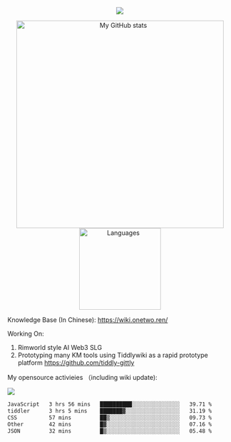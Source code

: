 <a href="https://github.com/linonetwo">
    <p align="center">
        <img src="https://github-profile-trophy.vercel.app/?username=linonetwo&column=7&theme=onedark"/>
    </p>
</a>
<a align="center" href="https://github.com/linonetwo">
  <p align="center">
    <img src="https://github-readme-stats.vercel.app/api?username=linonetwo&show_icons=true&count_private=true" alt="My GitHub stats" width="465"/>
    <img src="https://github-readme-stats.vercel.app/api/top-langs/?username=linonetwo&layout=compact&langs_count=10" alt="Languages" height="183">
  </p>
</a>

Knowledge Base (In Chinese): https://wiki.onetwo.ren/

Working On: 

1. Rimworld style AI Web3 SLG
1. Prototyping many KM tools using Tiddlywiki as a rapid prototype platform https://github.com/tiddly-gittly

My opensource activieies （including wiki update):

![](https://visitor-badge.glitch.me/badge?page_id=linonetwo.linonetwo)

<!--START_SECTION:waka-->

```txt
JavaScript   3 hrs 56 mins   ██████████░░░░░░░░░░░░░░░   39.71 %
tiddler      3 hrs 5 mins    ███████▓░░░░░░░░░░░░░░░░░   31.19 %
CSS          57 mins         ██▒░░░░░░░░░░░░░░░░░░░░░░   09.73 %
Other        42 mins         █▓░░░░░░░░░░░░░░░░░░░░░░░   07.16 %
JSON         32 mins         █▒░░░░░░░░░░░░░░░░░░░░░░░   05.48 %
```

<!--END_SECTION:waka-->
